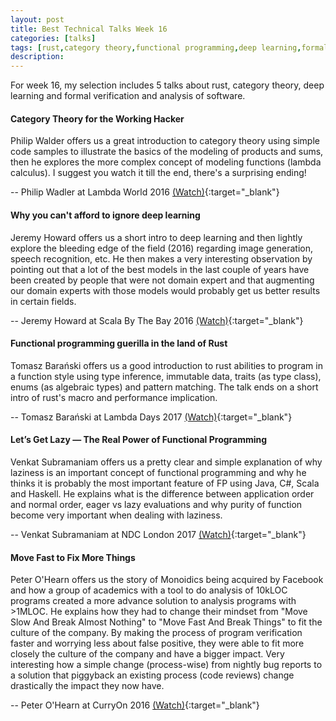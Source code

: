 ```yaml
---
layout: post
title: Best Technical Talks Week 16
categories: [talks]
tags: [rust,category theory,functional programming,deep learning,formal verification]
description:
---
```


For week 16, my selection includes 5 talks about rust, category theory, deep learning and formal verification and analysis of software.

#### Category Theory for the Working Hacker

Philip Walder offers us a great introduction to category theory using simple code samples to illustrate the basics of the modeling of products and sums, then he explores the more complex concept of modeling functions (lambda calculus). I suggest you watch it till the end, there's a surprising ending!

-- Philip Wadler at Lambda World 2016 [(Watch)](https://www.youtube.com/watch?v=V10hzjgoklA){:target="_blank"}

#### Why you can't afford to ignore deep learning

Jeremy Howard offers us a short intro to deep learning and then lightly explore the bleeding edge of the field (2016) regarding image generation, speech recognition, etc. He then makes a very interesting observation by pointing out that a lot of the best models in the last couple of years have been created by people that were not domain expert and that augmenting our domain experts with those models would probably get us better results in certain fields.

-- Jeremy Howard at Scala By The Bay 2016 [(Watch)](https://www.youtube.com/watch?v=sMBce-0psyY){:target="_blank"}

#### Functional programming guerilla in the land of Rust

Tomasz Barański offers us a good introduction to rust abilities to program in a function style using type inference, immutable data, traits (as type class), enums (as algebraic types) and pattern matching. The talk ends on a short intro of rust's macro and performance implication.

-- Tomasz Barański at Lambda Days 2017 [(Watch)](https://www.youtube.com/watch?v=y9ONOUm62_A){:target="_blank"}

#### Let’s Get Lazy — The Real Power of Functional Programming 

Venkat Subramaniam offers us a pretty clear and simple explanation of why laziness is an important concept of functional programming and why he thinks it is probably the most important feature of FP using Java, C#, Scala and Haskell. He explains what is the difference between application order and normal order, eager vs lazy evaluations and why purity of function become very important when dealing with laziness. 

-- Venkat Subramaniam at NDC London 2017 [(Watch)](https://vimeo.com/213571882){:target="_blank"}

#### Move Fast to Fix More Things

Peter O'Hearn offers us the story of Monoidics being acquired by Facebook and how a group of academics with a tool to do analysis of 10kLOC programs created a more advance solution to analysis programs with >1MLOC. He explains how they had to change their mindset from "Move Slow And Break Almost Nothing" to "Move Fast And Break Things" to fit the culture of the company. By making the process of program verification faster and worrying less about false positive, they were able to fit more closely the culture of the company and have a bigger impact. Very interesting how a simple change (process-wise) from nightly bug reports to a solution that piggyback an existing process (code reviews) change drastically the impact they now have.

-- Peter O'Hearn at CurryOn 2016 [(Watch)](https://www.youtube.com/watch?v=xc72SYVU2QY){:target="_blank"}